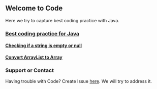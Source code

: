 ## Welcome to Code

Here we try to capture best coding practice with Java.


### [Best coding practice for Java](https://github.com/hgvanpariya/code/blob/master/java/java_main.md)
#### [Checking if a string is empty or null](https://hgvanpariya.github.io/code/java/Checking_if_a_string_is_empty_or_null/)
#### [Convert ArrayList to Array](https://hgvanpariya.github.io/code/java/convert_arrayList_to_array/)

### Support or Contact

Having trouble with Code? Create Issue [here](https://github.com/hgvanpariya/code/issues). We will try to address it.
